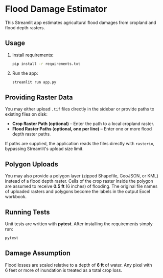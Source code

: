 # Flood Damage Estimator

This Streamlit app estimates agricultural flood damages from cropland and flood depth rasters.

## Usage

1. Install requirements:
   ```bash
   pip install -r requirements.txt
   ```
2. Run the app:
   ```bash
   streamlit run app.py
   ```

## Providing Raster Data

You may either upload `.tif` files directly in the sidebar or provide paths to existing files on disk:

- **Crop Raster Path (optional)** – Enter the path to a local cropland raster.
- **Flood Raster Paths (optional, one per line)** – Enter one or more flood depth raster paths.

If paths are supplied, the application reads the files directly with `rasterio`, bypassing Streamlit's upload size limit.

## Polygon Uploads

You may also provide a polygon layer (zipped Shapefile, GeoJSON, or KML) instead of a flood depth raster. Cells of the crop raster inside the polygon are assumed to receive **0.5&nbsp;ft** (6&nbsp;inches) of flooding. The original file names of uploaded rasters and polygons become the labels in the output Excel workbook.


## Running Tests

Unit tests are written with **pytest**. After installing the requirements simply run:

```bash
pytest
```

## Damage Assumption

Flood losses are scaled relative to a depth of **6&nbsp;ft** of water. Any pixel with 6&nbsp;feet or more of inundation is treated as a total crop loss.

